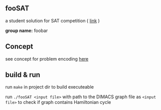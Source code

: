 ## fooSAT

a student solution for SAT competition ( [link](https://ddll.inf.tu-dresden.de/web/Forschungslinie_(SS2016)) )

**group name:** foobar

## Concept

see concept for problem encoding [here](https://github.com/foobar0112/fooSAT/blob/master/concept/encoding.pdf)

## build & run

run `make` in project dir to build executeable

run `./fooSAT <input file>` with path to the DIMACS graph file as `<input file>` to check if graph contains Hamiltonian cycle
